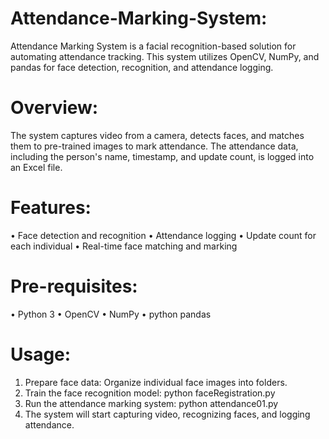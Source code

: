 # Attendance-Marking-System:
Attendance Marking System is a facial recognition-based solution for automating attendance tracking. This system utilizes OpenCV, NumPy, and pandas for face detection, recognition, and attendance logging.

# Overview:
The system captures video from a camera, detects faces, and matches them to pre-trained images to mark attendance. The attendance data, including the person's name, timestamp, and update count, is logged into an Excel file.

# Features:
• Face detection and recognition
• Attendance logging
• Update count for each individual
• Real-time face matching and marking

# Pre-requisites:
• Python 3
• OpenCV
• NumPy
• python pandas

# Usage:
1. Prepare face data: Organize individual face images into folders.
2. Train the face recognition model: python faceRegistration.py
3. Run the attendance marking system: python attendance01.py
4. The system will start capturing video, recognizing faces, and logging attendance.

